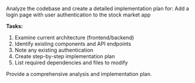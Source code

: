 
Analyze the codebase and create a detailed implementation plan for: Add a login page with user authentication to the stock market app

**Tasks:**
1. Examine current architecture (frontend/backend)
2. Identify existing components and API endpoints
3. Note any existing authentication
4. Create step-by-step implementation plan
5. List required dependencies and files to modify

Provide a comprehensive analysis and implementation plan.

